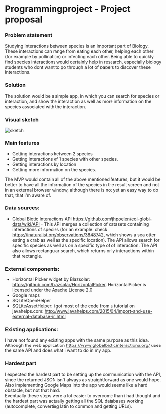 # Programmingproject - Project proposal

### Problem statement
Studying interactions between species is an important part of Biology. These interactions can range from eating each other, helping each other (for example by pollination) or infecting each other.
Being able to quickly find species interactions would certainly help in research, especially biology students who dont want to go through a lot of papers to discover these interactions.

### Solution
The solution would be a simple app, in which you can search for species or interaction, and show the interaction as well as more information on the species associated with the interaction.

### Visual sketch
![sketch](https://github.com/romanlakerveld/ProgProj/blob/master/doc/reportsketchfinal.bmp)

### Main features
- Getting interactions between 2 species
- Getting interactions of 1 species with other species.
- Getting interactions by location
- Getting more information on the species.

The MVP would contain all of the above mentioned features, but it would be better to have all the information of the species in the result screen and not in an external browser window, although there is not yet an easy way to do that, that i'm aware of.

### Data sources:
- Global Biotic Interactions API https://github.com/jhpoelen/eol-globi-data/wiki/API - This API merges a collection of datasets containing interactions of species (for an example: check https://inaturalist.org/observations/3848742, which shows a sea otter eating a crab as well as the specific location). The API allows search for specific species as well as on a specific type of of interaction. The API also allows rectangular search, which returns only interactions within that rectangle.

### External components:
- Horizontal Picker widget by Blazsolar: https://github.com/blazsolar/HorizontalPicker. HorizontalPicker is licensed under the Apache License 2.0
- Google maps
- SQLiteOpenHelper
- SQLiteAssetHelper: i got most of the code from a tutorial on javahelps.com: http://www.javahelps.com/2015/04/import-and-use-external-database-in.html

### Existing applications:
I have not found any existing apps with the same purpose as this idea. Although the web application https://www.globalbioticinteractions.org/ uses the same API and does what i want to do in my app.

### Hardest part
I expected the hardest part to be setting up the communication with the API, since the returned JSON isn't always as
 straightforward as one would hope. Also implementing Google Maps into the app would seems like a hard obstacle, but not that hard.     
 Eventually these steps were a lot easier to overcome than i had thought and the hardest part was actually getting all the SQL databases working (autocomplete, converting latin to common and getting URLs).
